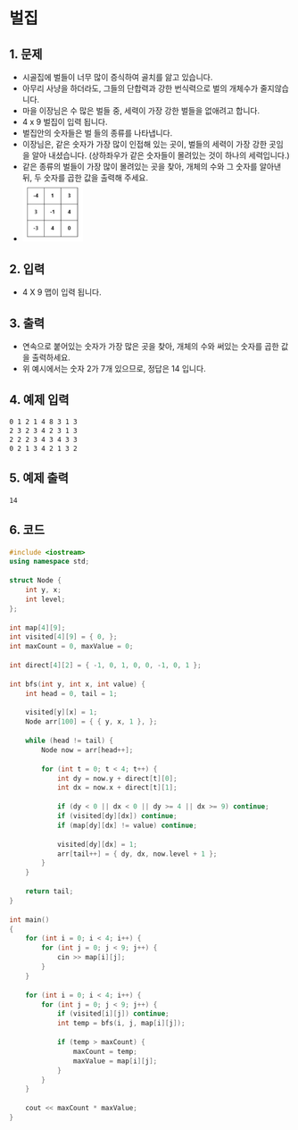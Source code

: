 # 벌집

## 1. 문제

- 시골집에 벌들이 너무 많이 증식하여 골치를 앓고 있습니다.
- 아무리 사냥을 하더라도, 그들의 단합력과 강한 번식력으로 벌의 개체수가 줄지않습니다.
- 마을 이장님은 수 많은 벌들 중, 세력이 가장 강한 벌들을 없애려고 합니다. 
- 4 x 9 벌집이 입력 됩니다.
- 벌집안의 숫자들은 벌 들의 종류를 나타냅니다.
- 이장님은, 같은 숫자가 가장 많이 인접해 있는 곳이, 벌들의 세력이 가장 강한 곳임을 알아 내셨습니다.  (상하좌우가 같은 숫자들이 몰려있는 것이 하나의 세력입니다.)
- 같은 종류의 벌들이 가장 많이 몰려있는 곳을 찾아, 개체의 수와 그 숫자를 알아낸 뒤, 두 숫자를 곱한 값을 출력해 주세요.
-  <img src="./Array24.png" alt="Array.png" style="zoom:77%;" />


## 2. 입력

- 4 X 9 맵이 입력 됩니다.

## 3. 출력

- 연속으로 붙어있는 숫자가 가장 많은 곳을 찾아, 개체의 수와 써있는 숫자를 곱한 값을 출력하세요.
- 위 예시에서는 숫자 2가 7개 있으므로, 정답은 14 입니다.


## 4. 예제 입력
```
0 1 2 1 4 8 3 1 3
2 3 2 3 4 2 3 1 3
2 2 2 3 4 3 4 3 3
0 2 1 3 4 2 1 3 2
```

## 5. 예제 출력
```
14
```

## 6. 코드

```c++
#include <iostream>
using namespace std;

struct Node {
    int y, x;
    int level;
};

int map[4][9];
int visited[4][9] = { 0, };
int maxCount = 0, maxValue = 0;

int direct[4][2] = { -1, 0, 1, 0, 0, -1, 0, 1 };

int bfs(int y, int x, int value) {
    int head = 0, tail = 1;

    visited[y][x] = 1;
    Node arr[100] = { { y, x, 1 }, };

    while (head != tail) {
        Node now = arr[head++];

        for (int t = 0; t < 4; t++) {
            int dy = now.y + direct[t][0];
            int dx = now.x + direct[t][1];

            if (dy < 0 || dx < 0 || dy >= 4 || dx >= 9) continue;
            if (visited[dy][dx]) continue;
            if (map[dy][dx] != value) continue;
            
            visited[dy][dx] = 1;
            arr[tail++] = { dy, dx, now.level + 1 };
        }
    }

    return tail;
}

int main()
{
    for (int i = 0; i < 4; i++) {
        for (int j = 0; j < 9; j++) {
            cin >> map[i][j];
        }
    }

    for (int i = 0; i < 4; i++) {
        for (int j = 0; j < 9; j++) {
            if (visited[i][j]) continue;
            int temp = bfs(i, j, map[i][j]);

            if (temp > maxCount) {
                maxCount = temp;
                maxValue = map[i][j];
            }
        }
    }

    cout << maxCount * maxValue;
}

```
